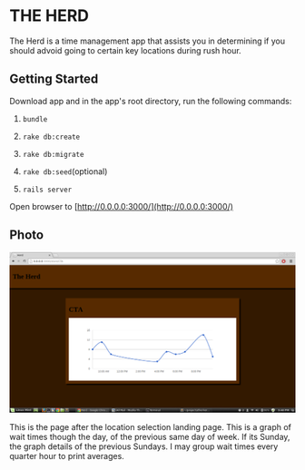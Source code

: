 # THE HERD

The Herd is a time management app that assists you in determining if you should advoid going to certain key locations during rush hour.

## Getting Started

Download app and in the app's root directory, run the following commands:

1) `bundle`

2) `rake db:create`

3) `rake db:migrate`

4) `rake db:seed`(optional)

5) `rails server`

Open browser to [http://0.0.0.0:3000/](http://0.0.0.0:3000/) 

## Photo

![wait time graph](https://raw.githubusercontent.com/Carpk/the-herd/master/app/assets/images/Screenshot%20from%202014-04-02%2015:40:06.png)

This is the page after the location selection landing page. This is a graph of wait times though the day, of the previous same day of week. If its Sunday, the graph details of the previous Sundays. I may group wait times every quarter hour to print averages.